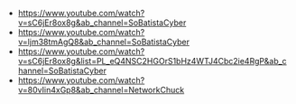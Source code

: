 
- https://www.youtube.com/watch?v=sC6jEr8ox8g&ab_channel=SoBatistaCyber
- https://www.youtube.com/watch?v=ljm38tmAgQ8&ab_channel=SoBatistaCyber
- https://www.youtube.com/watch?v=sC6jEr8ox8g&list=PL_eQ4NSC2HGOrS1bHz4WTJ4Cbc2ie4RgP&ab_channel=SoBatistaCyber
- https://www.youtube.com/watch?v=80vIin4xGp8&ab_channel=NetworkChuck
